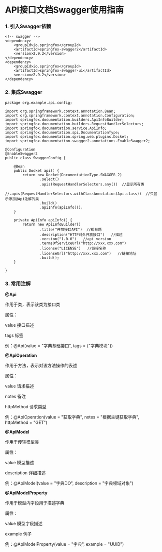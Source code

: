 # API接口文档Swagger使用指南

###  1. 引入Swagger依赖

```pom
<!-- swagger -->
<dependency>
    <groupId>io.springfox</groupId>
    <artifactId>springfox-swagger2</artifactId>
    <version>2.9.2</version>
</dependency>
<dependency>
    <groupId>io.springfox</groupId>
    <artifactId>springfox-swagger-ui</artifactId>
    <version>2.9.2</version>
</dependency>
```

### 2. 集成Swagger

```
package org.example.api.config;

import org.springframework.context.annotation.Bean;
import org.springframework.context.annotation.Configuration;
import springfox.documentation.builders.ApiInfoBuilder;
import springfox.documentation.builders.RequestHandlerSelectors;
import springfox.documentation.service.ApiInfo;
import springfox.documentation.spi.DocumentationType;
import springfox.documentation.spring.web.plugins.Docket;
import springfox.documentation.swagger2.annotations.EnableSwagger2;

@Configuration
@EnableSwagger2
public class SwaggerConfig {

    @Bean
    public Docket api() {
        return new Docket(DocumentationType.SWAGGER_2)
                .select()
                .apis(RequestHandlerSelectors.any())  //显示所有类
                //.apis(RequestHandlerSelectors.withClassAnnotation(Api.class))  //只显示添加@Api注解的类
                .build()
                .apiInfo(apiInfo());
    }

    private ApiInfo apiInfo() {
        return new ApiInfoBuilder()
                .title("开放接口API")  //粗标题
                .description("HTTP对外开放接口")   //描述
                .version("1.0.0")   //api version
                .termsOfServiceUrl("http://xxx.xxx.com")
                .license("LICENSE")   //链接名称
                .licenseUrl("http://xxx.xxx.com")   //链接地址
                .build();
    }

}
```

### 3. 常用注解

**@Api**

作用于类，表示该类为接口类

属性：

value 接口描述

tags 标签

例：@Api(value = "字典基础接口", tags = {"字典模块"})



**@ApiOperation**

作用于方法，表示对该方法操作的表述

属性：

value 请求描述

notes 备注

httpMethod 请求类型

例：@ApiOperation(value = "获取字典", notes = "根据主键获取字典", httpMethod = "GET")



**@ApiModel**

作用于传输模型类

属性：

value 模型描述

description 详细描述

例：@ApiModel(value = "字典DO", description = "字典领域对象")



**@ApiModelProperty**

作用于模型内字段用于描述字典

属性：

value 模型字段描述

example 例子

例：@ApiModelProperty(value = "字典", example = "UUID")